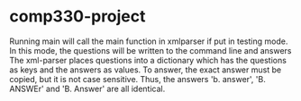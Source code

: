# comp330-project

Running main will call the main function in xmlparser if put in testing mode. In this mode, the questions will be written to the command line and answers 
The xml-parser places questions into a dictionary which has the questions as keys and the answers as values. To answer, the exact answer must be copied, but it is not
case sensitive. Thus, the answers 'b. answer', 'B. ANSWEr' and 'B. Answer' are all identical.